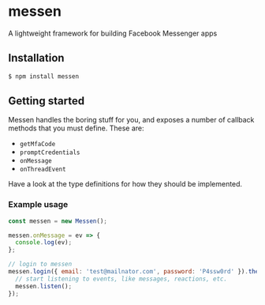 # messen

A lightweight framework for building Facebook Messenger apps

## Installation

```bash
$ npm install messen
```

## Getting started

Messen handles the boring stuff for you, and exposes a number of callback methods that you must define. These are:

- `getMfaCode`
- `promptCredentials`
- `onMessage`
- `onThreadEvent`

Have a look at the type definitions for how they should be implemented.

### Example usage

```js
const messen = new Messen();

messen.onMessage = ev => {
  console.log(ev);
};

// login to messen
messen.login({ email: 'test@mailnator.com', password: 'P4ssw0rd' }).then(() => {
  // start listening to events, like messages, reactions, etc.
  messen.listen();
});
```
